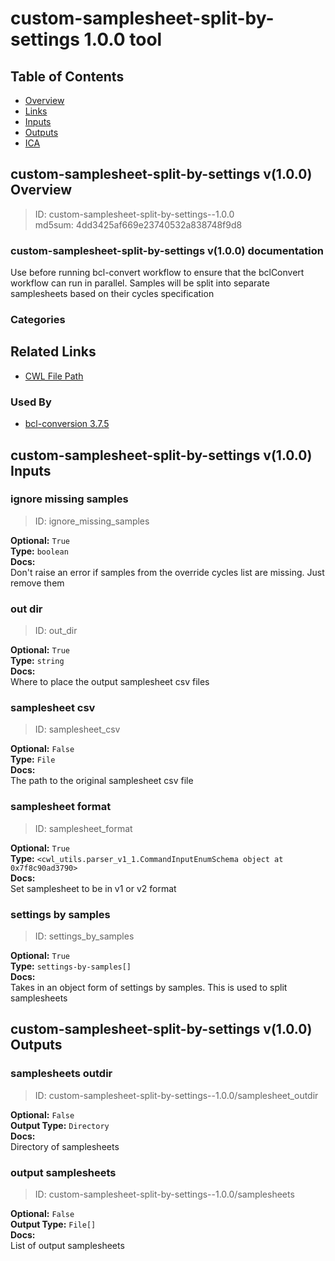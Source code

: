 
custom-samplesheet-split-by-settings 1.0.0 tool
===============================================

## Table of Contents
  
- [Overview](#custom-samplesheet-split-by-settings-v100-overview)  
- [Links](#related-links)  
- [Inputs](#custom-samplesheet-split-by-settings-v100-inputs)  
- [Outputs](#custom-samplesheet-split-by-settings-v100-outputs)  
- [ICA](#ica)  


## custom-samplesheet-split-by-settings v(1.0.0) Overview



  
> ID: custom-samplesheet-split-by-settings--1.0.0  
> md5sum: 4dd3425af669e23740532a838748f9d8

### custom-samplesheet-split-by-settings v(1.0.0) documentation
  
Use before running bcl-convert workflow to ensure that the bclConvert workflow can run in parallel.
Samples will be split into separate samplesheets based on their cycles specification

### Categories
  


## Related Links
  
- [CWL File Path](../../../../../../tools/custom-samplesheet-split-by-settings/1.0.0/custom-samplesheet-split-by-settings__1.0.0.cwl)  


### Used By
  
- [bcl-conversion 3.7.5](../../../workflows/bcl-conversion/3.7.5/bcl-conversion__3.7.5.md)  

  


## custom-samplesheet-split-by-settings v(1.0.0) Inputs

### ignore missing samples



  
> ID: ignore_missing_samples
  
**Optional:** `True`  
**Type:** `boolean`  
**Docs:**  
Don't raise an error if samples from the override cycles list are missing. Just remove them


### out dir



  
> ID: out_dir
  
**Optional:** `True`  
**Type:** `string`  
**Docs:**  
Where to place the output samplesheet csv files


### samplesheet csv



  
> ID: samplesheet_csv
  
**Optional:** `False`  
**Type:** `File`  
**Docs:**  
The path to the original samplesheet csv file


### samplesheet format



  
> ID: samplesheet_format
  
**Optional:** `True`  
**Type:** `<cwl_utils.parser_v1_1.CommandInputEnumSchema object at 0x7f8c90ad3790>`  
**Docs:**  
Set samplesheet to be in v1 or v2 format


### settings by samples



  
> ID: settings_by_samples
  
**Optional:** `True`  
**Type:** `settings-by-samples[]`  
**Docs:**  
Takes in an object form of settings by samples. This is used to split samplesheets

  


## custom-samplesheet-split-by-settings v(1.0.0) Outputs

### samplesheets outdir



  
> ID: custom-samplesheet-split-by-settings--1.0.0/samplesheet_outdir  

  
**Optional:** `False`  
**Output Type:** `Directory`  
**Docs:**  
Directory of samplesheets
  


### output samplesheets



  
> ID: custom-samplesheet-split-by-settings--1.0.0/samplesheets  

  
**Optional:** `False`  
**Output Type:** `File[]`  
**Docs:**  
List of output samplesheets
  

  

